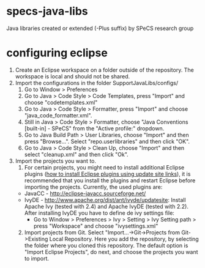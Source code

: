 # specs-java-libs
Java libraries created or extended (-Plus suffix) by SPeCS research group

# configuring eclipse

  1. Create an Eclipse workspace on a folder outside of the repository. The workspace is local and should not be shared.
  2. Import the configurations in the folder SupportJavaLibs/configs/
      1. Go to Window > Preferences
      2. Go to Java > Code Style > Code Templates, press "Import" and choose "codetemplates.xml"
      3. Go to Java > Code Style > Formatter, press "Import" and choose "java_code_formatter.xml".
      4. Still in Java > Code Style > Formatter, choose "Java Conventions [built-in] - SPeCS" from the "Active profile:" dropdown.
      5. Go to Java Build Path > User Libraries, choose "Import" and then press "Browse...". Select "repo.userlibraries" and then click "OK".
      6. Go to Java > Code Style > Clean Up, choose "Import" and then select "cleanup.xml" and then click "Ok".
      <!-- 6. Go to Ivy > Settings, choose "File System" in the "Ivy settings path" option and browse to "ivysettings.xml". Click "Ok" -->
  3. Import the projects you want to.
      1. For certain projects, you might need to install additional Eclipse plugins ([how to install Eclipse plugins using update site links](http://help.eclipse.org/indigo/index.jsp?topic=%2Forg.eclipse.platform.doc.user%2Ftasks%2Ftasks-34.htm)), it is recommended that you install the plugins and restart Eclipse before importing the projects. Currently, the used plugins are:
        * JavaCC - http://eclipse-javacc.sourceforge.net/
        * IvyDE - http://www.apache.org/dist/ant/ivyde/updatesite: Install Apache Ivy (tested with 2.4) and Apache IvyDE (tested with 2.2). After installing IvyDE you have to define de ivy settings file:
            *  Go to Window > Preferences > Ivy > Setting > Ivy Setting path > press "Workspace" and choose "ivysettings.xml"
      2. Import projects from Git. Select "Import...->Git->Projects from Git->Existing Local Repository. Here you add the repository, by selecting the folder where you cloned this repository. The default option is "Import Eclipse Projects", do next, and choose the projects you want to import.
